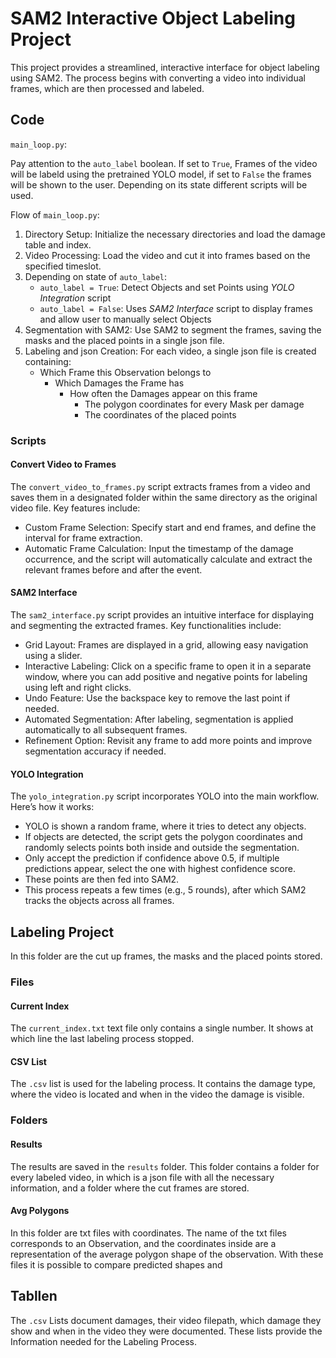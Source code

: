 # SAM2 Interactive Object Labeling Project

This project provides a streamlined, interactive interface for object labeling using SAM2. The process begins with converting a video into individual frames, which are then processed and labeled.

## Code

`main_loop.py`:

Pay attention to the ``auto_label`` boolean. If set to ``True``, Frames of the video will be labeld using the pretrained YOLO model, if set to ``False`` the frames will be shown to the user. Depending on its state different scripts will be used.

Flow of `main_loop.py`:

1. Directory Setup: Initialize the necessary directories and load the damage table and index.
2. Video Processing: Load the video and cut it into frames based on the specified timeslot.
3. Depending on state of `auto_label`:
    - ``auto_label = True``:
        Detect Objects and set Points using *YOLO Integration* script
    - ``auto_label = False``:
        Uses *SAM2 Interface* script to display frames and allow user to manually select Objects
4. Segmentation with SAM2: Use SAM2 to segment the frames, saving the masks and the placed points in a single json file.
5. Labeling and json Creation: For each video, a single json file is created containing:
    - Which Frame this Observation belongs to
        - Which Damages the Frame has
            - How often the Damages appear on this frame
                - The polygon coordinates for every Mask per damage
                - The coordinates of the placed points


### Scripts

#### Convert Video to Frames

The ``convert_video_to_frames.py`` script extracts frames from a video and saves them in a designated folder within the same directory as the original video file. Key features include:

- Custom Frame Selection: Specify start and end frames, and define the interval for frame extraction.
- Automatic Frame Calculation: Input the timestamp of the damage occurrence, and the script will automatically calculate and extract the relevant frames before and after the event.

#### SAM2 Interface

The ``sam2_interface.py`` script provides an intuitive interface for displaying and segmenting the extracted frames. Key functionalities include:

- Grid Layout: Frames are displayed in a grid, allowing easy navigation using a slider.
- Interactive Labeling: Click on a specific frame to open it in a separate window, where you can add positive and negative points for labeling using left and right clicks.
- Undo Feature: Use the backspace key to remove the last point if needed.
- Automated Segmentation: After labeling, segmentation is applied automatically to all subsequent frames.
- Refinement Option: Revisit any frame to add more points and improve segmentation accuracy if needed.

#### YOLO Integration

The ``yolo_integration.py`` script incorporates YOLO into the main workflow. Here’s how it works:

- YOLO is shown a random frame, where it tries to detect any objects.
- If objects are detected, the script gets the polygon coordinates and randomly selects points both inside and outside the segmentation.
- Only accept the prediction if confidence above 0.5, if multiple predictions appear, select the one with highest confidence score.
- These points are then fed into SAM2.
- This process repeats a few times (e.g., 5 rounds), after which SAM2 tracks the objects across all frames.


## Labeling Project

In this folder are the cut up frames, the masks and the placed points stored.

### Files

#### Current Index
The `current_index.txt` text file only contains a single number. It shows at which line the last labeling process stopped.

#### CSV List
The `.csv` list is used for the labeling process. It contains the damage type, where the video is located and when in the video the damage is visible.

### Folders

#### Results
The results are saved in the `results` folder. This folder contains a folder for every labeled video, in which is a json file with all the necessary information, and a folder where the cut frames are stored.

#### Avg Polygons
In this folder are txt files with coordinates. The name of the txt files corresponds to an Observation, and the coordinates inside are a representation of the average polygon shape of the observation. With these files it is possible to compare predicted shapes and

## Tabllen

The `.csv` Lists document damages, their video filepath, which damage they show and when in the video they were documented. These lists provide the Information needed for the Labeling Process.
